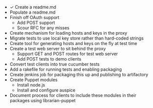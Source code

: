 * ✓ Create a readme.md
* Populate a readme.md
* Finish off OAuth support
  * Add POST support
  * Scour RFC for any misses
* Create mechanism for loading hosts and keys in the proxy
* Migrate tests to use local key store rather than hard-coded strings
* Create tool for generating hosts and keys on the fly at test time
* Create a test web server to sit behind the proxy
  * Support GET and POST routes for test web server
  * Add POST tests to demo clients
* Convert test clients into true cucumber tests
* Add a rakefile for running tests and enabling packaging
* Create jenkins job for packaging this up and publishing to artifactory
* Create Puppet modules
  * Install node.js
  * Install and configure auspice
* Document process for clients to include these modules in their packages using librarian-puppet